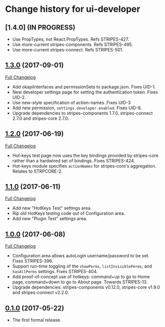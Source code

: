 # Change history for ui-developer

## [1.4.0] (IN PROGRESS)

* Use PropTypes, not React.PropTypes. Refs STRIPES-427.
* Use more-current stripes-components. Refs STRIPES-495.
* Use more-current stripes-connect. Refs STRIPES-501.

## [1.3.0](https://github.com/folio-org/ui-developer/tree/v1.3.0) (2017-09-01)
[Full Changelog](https://github.com/folio-org/ui-developer/compare/v1.2.0...v1.3.0)

* Add okapiInterfaces and permissionSets to package.json. Fixes UID-1.
* New developer settings page for setting the authentication token. Fixes UID-2.
* Use new-style specification of action-names. Fixes UID-3
* Add new permission, `settings.developer.enabled`. Fixes UID-8.
* Upgrade dependencies to stripes-components 1.7.0, stripes-connect 2.7.0 and stripes-core 2.7.0.

## [1.2.0](https://github.com/folio-org/ui-developer/tree/v1.2.0) (2017-06-19)
[Full Changelog](https://github.com/folio-org/ui-developer/compare/v1.1.0...v1.2.0)

* Hot-keys test page now uses the key bindings provided by stripes-core rather than a hardwired set of bindings. Fixes STRIPES-424.
* Hot-keys module specifies `actionNames` for stripes-core's aggregation. Relates to STRPCORE-2.

## [1.1.0](https://github.com/folio-org/ui-developer/tree/v1.1.0) (2017-06-11)
[Full Changelog](https://github.com/folio-org/ui-developer/compare/v1.0.0...v1.1.0)

* Add new "HotKeys Test" settings area.
* Rip old HotKeys testing code out of Configuration area.
* Add new "Plugin Test" settings area.

## [1.0.0](https://github.com/folio-org/ui-developer/tree/v1.0.0) (2017-06-08)
[Full Changelog](https://github.com/folio-org/ui-developer/compare/v0.1.0...v1.0.0)

* Configuration area allows autoLogin username/password to be set. Fixes STRIPES-396.
* Support run-time toggling of the `showPerms`, `listInvisiblePerms`, and `hasAllPerms` settings. Fixes STRIPES-404.
* Add proof-of-concept use of hotkeys: command+up to go to Home page, command+down to go to About page. Towards STRIPES-13.
* Upgrade dependencies: stripes-components v0.12.0, stripes-core v1.9.0 and stripes-connect v2.2.0.

## [0.1.0](https://github.com/folio-org/ui-developer/tree/v0.1.0) (2017-05-22)

* The first formal release.


